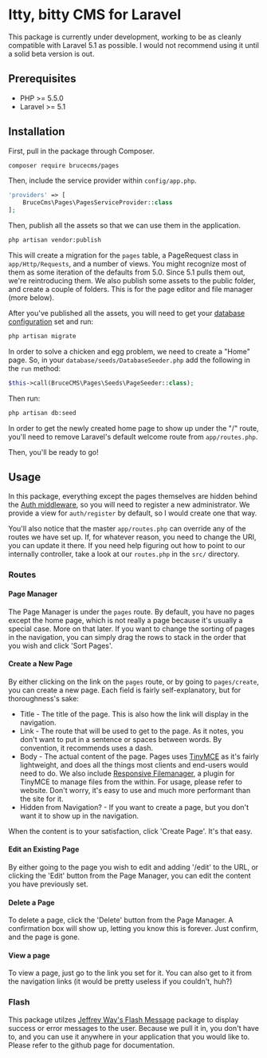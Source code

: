 # Itty, bitty CMS for Laravel

This package is currently under development, working to be as cleanly compatible with Laravel 5.1 as possible. I would not recommend using it until a solid beta version is out.

## Prerequisites

* PHP >= 5.5.0
* Laravel >= 5.1 

## Installation

First, pull in the package through Composer.

```bash
composer require brucecms/pages
```

Then, include the service provider within `config/app.php`.

```php
'providers' => [
    BruceCms\Pages\PagesServiceProvider::class
];
```

Then, publish all the assets so that we can use them in the application.

```bash
php artisan vendor:publish
```

This will create a migration for the `pages` table, a PageRequest class in `app/Http/Requests`, and a number of views. You might recognize most of them as some iteration of the defaults from 5.0. Since 5.1 pulls them out, we're reintroducing them. We also publish some assets to the public folder, and create a couple of folders. This is for the page editor and file manager (more below).

After you've published all the assets, you will need to get your [database configuration](http://laravel.com/docs/5.1/database) set and run:

```bash
php artisan migrate
```

In order to solve a chicken and egg problem, we need to create a "Home" page. So, in your `database/seeds/DatabaseSeeder.php` add the following in the `run` method:

```php
$this->call(BruceCMS\Pages\Seeds\PageSeeder::class);
```

Then run:

```bash
php artisan db:seed
```

In order to get the newly created home page to show up under the "/" route, you'll need to remove Laravel's default welcome route from `app/routes.php`.

Then, you'll be ready to go!

## Usage

In this package, everything except the pages themselves are hidden behind the [Auth middleware](http://laravel.com/docs/5.1/authentication#protecting-routes), so you will need to register a new administrator. We provide a view for `auth/register` by default, so I would create one that way.

You'll also notice that the master `app/routes.php` can override any of the routes we have set up. If, for whatever reason, you need to change the URI, you can update it there. If you need help figuring out how to point to our internally controller, take a look at our `routes.php` in the `src/` directory.

### Routes

#### Page Manager
The Page Manager is under the `pages` route. By default, you have no pages except the home page, which is not really a page because it's usually a special case. More on that later. If you want to change the sorting of pages in the navigation, you can simply drag the rows to stack in the order that you wish and click 'Sort Pages'.

#### Create a New Page
By either clicking on the link on the `pages` route, or by going to `pages/create`, you can create a new page. Each field is fairly self-explanatory, but for thoroughness's sake:
* Title - The title of the page. This is also how the link will display in the navigation.
* Link - The route that will be used to get to the page. As it notes, you don't want to put in a sentence or spaces between words. By convention, it recommends uses a dash.
* Body - The actual content of the page. Pages uses [TinyMCE](http://www.tinymce.com/) as it's fairly lightweight, and does all the things most clients and end-users would need to do. We also include [Responsive Filemanager](http://www.responsivefilemanager.com/), a plugin for TinyMCE to manage files from the within. For usage, please refer to website. Don't worry, it's easy to use and much more performant than the site for it.
* Hidden from Navigation? - If you want to create a page, but you don't want it to show up in the navigation.

When the content is to your satisfaction, click 'Create Page'. It's that easy.

#### Edit an Existing Page
By either going to the page you wish to edit and adding '/edit' to the URL, or clicking the 'Edit' button from the Page Manager, you can edit the content you have previously set.

#### Delete a Page
To delete a page, click the 'Delete' button from the Page Manager. A confirmation box will show up, letting you know this is forever. Just confirm, and the page is gone.

#### View a page
To view a page, just go to the link you set for it. You can also get to it from the navigation links (it would be pretty useless if you couldn't, huh?)

### Flash

This package utilzes [Jeffrey Way's Flash Message](https://github.com/laracasts/flash) package to display success or error messages to the user. Because we pull it in, you don't have to, and you can use it anywhere in your application that you would like to. Please refer to the github page for documentation.